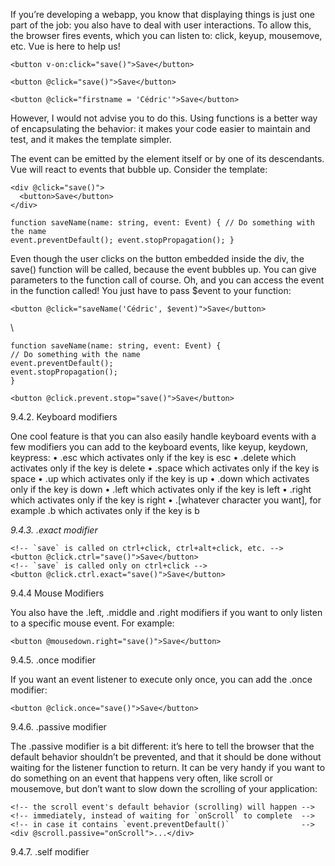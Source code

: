 If you’re developing a webapp, you know that displaying things is just one part of the job: you also have to deal with user interactions. To allow this, the browser fires events, which you can listen to: click, keyup, mousemove, etc. Vue is here to help us!

```
<button v-on:click="save()">Save</button>
```

```
<button @click="save()">Save</button>
```

```
<button @click="firstname = 'Cédric'">Save</button>
```

However, I would not advise you to do this. Using functions is a better way of encapsulating the behavior: it makes your code easier to maintain and test, and it makes the template simpler.

The event can be emitted by the element itself or by one of its descendants. Vue will react to events that bubble up. Consider the template:

```
<div @click="save()">
  <button>Save</button>
</div>

```

```
function saveName(name: string, event: Event) { // Do something with the name
event.preventDefault(); event.stopPropagation(); }
```

Even though the user clicks on the button embedded inside the div, the save() function will be
called, because the event bubbles up.
You can give parameters to the function call of course. Oh, and you can access the event in the
function called! You just have to pass $event to your function:

```
<button @click="saveName('Cédric', $event)">Save</button>
```
\
```
function saveName(name: string, event: Event) {
// Do something with the name
event.preventDefault();
event.stopPropagation();
}
```

```
<button @click.prevent.stop="save()">Save</button>
```

9.4.2. Keyboard modifiers

One cool feature is that you can also easily handle keyboard events with a few modifiers you can
add to the keyboard events, like keyup, keydown, keypress:
• .esc which activates only if the key is esc
• .delete which activates only if the key is delete
• .space which activates only if the key is space
• .up which activates only if the key is up
• .down which activates only if the key is down
• .left which activates only if the key is left
• .right which activates only if the key is right
• .[whatever character you want], for example .b which activates only if the key is b

_9.4.3._ _.exact_ _modifier_

```
<!-- `save` is called on ctrl+click, ctrl+alt+click, etc. -->
<button @click.ctrl="save()">Save</button>
<!-- `save` is called only on ctrl+click -->
<button @click.ctrl.exact="save()">Save</button>
```

9.4.4 Mouse Modifiers

You also have the .left, .middle and .right modifiers if you want to only listen to a specific mouse event.
For example:

```
<button @mousedown.right="save()">Save</button>
```

9.4.5. .once modifier

If you want an event listener to execute only once, you can add the .once modifier:

```
<button @click.once="save()">Save</button>
```


9.4.6. .passive modifier

The .passive modifier is a bit different: it’s here to tell the browser that the default behavior
shouldn’t be prevented, and that it should be done without waiting for the listener function to
return. It can be very handy if you want to do something on an event that happens very often, like scroll or mousemove, but don’t want to slow down the scrolling of your application:

```
<!-- the scroll event's default behavior (scrolling) will happen -->
<!-- immediately, instead of waiting for `onScroll` to complete  -->
<!-- in case it contains `event.preventDefault()`                -->
<div @scroll.passive="onScroll">...</div>
```

9.4.7. .self modifier




